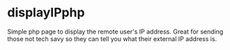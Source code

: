 # displayIPphp
Simple php page to display the remote user's IP address.  Great for sending those not tech savy so they can tell you what their external IP address is.
